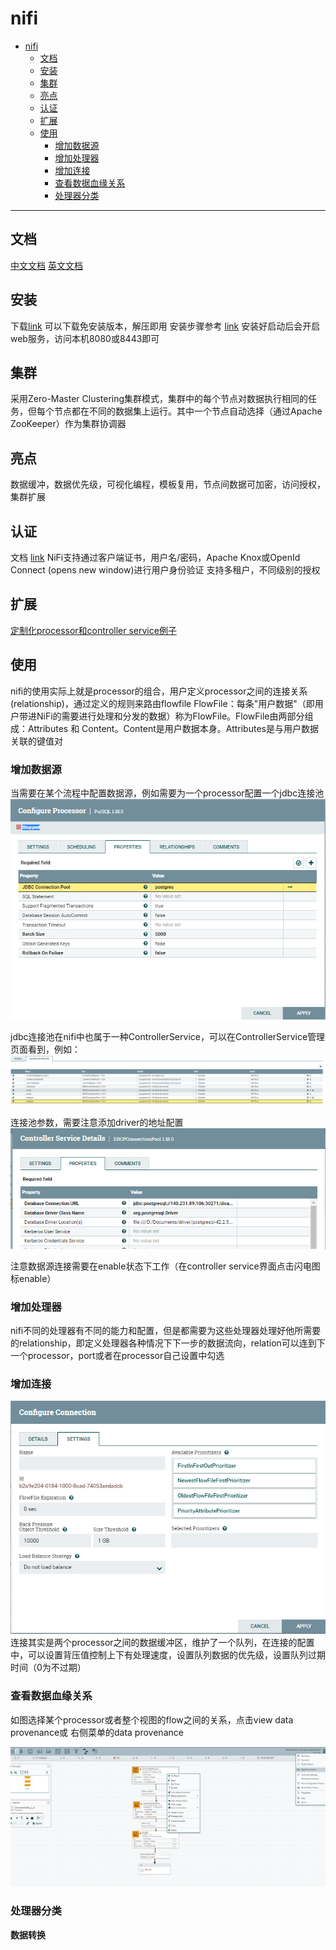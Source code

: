 # nifi

- [nifi](#nifi)
  - [文档](#文档)
  - [安装](#安装)
  - [集群](#集群)
  - [亮点](#亮点)
  - [认证](#认证)
  - [扩展](#扩展)
  - [使用](#使用)
    - [增加数据源](#增加数据源)
    - [增加处理器](#增加处理器)
    - [增加连接](#增加连接)
    - [查看数据血缘关系](#查看数据血缘关系)
    - [处理器分类](#处理器分类)

---

## 文档

[中文文档](https://nifichina.gitee.io/)
[英文文档](https://nifi.apache.org/docs.html)

## 安装

下载[link](https://nifi.apache.org/download.html)
可以下载免安装版本，解压即用
安装步骤参考 [link](https://nifichina.gitee.io/1-%E5%9F%BA%E7%A1%80%E6%96%87%E6%A1%A3/2-GettingStarted.html#%E5%90%AF%E5%8A%A8nifi)
安装好启动后会开启web服务，访问本机8080或8443即可

## 集群

采用Zero-Master Clustering集群模式，集群中的每个节点对数据执行相同的任务，但每个节点都在不同的数据集上运行。其中一个节点自动选择（通过Apache ZooKeeper）作为集群协调器

## 亮点

数据缓冲，数据优先级，可视化编程，模板复用，节点间数据可加密，访问授权，集群扩展

## 认证

文档 [link](https://nifichina.gitee.io/1-%E5%9F%BA%E7%A1%80%E6%96%87%E6%A1%A3/6-AdminGuide.html#%E7%94%A8%E6%88%B7%E8%AE%A4%E8%AF%81-user-authentication)
NiFi支持通过客户端证书，用户名/密码，Apache Knox或OpenId Connect (opens new window)进行用户身份验证
支持多租户，不同级别的授权

## 扩展

[定制化processor和controller service例子](https://medium.com/hashmapinc/creating-custom-processors-and-controllers-in-apache-nifi-e14148740ea)

## 使用

nifi的使用实际上就是processor的组合，用户定义processor之间的连接关系(relationship)，通过定义的规则来路由flowfile
FlowFile：每条"用户数据"（即用户带进NiFi的需要进行处理和分发的数据）称为FlowFile。FlowFile由两部分组成：Attributes 和 Content。Content是用户数据本身。Attributes是与用户数据关联的键值对

### 增加数据源

当需要在某个流程中配置数据源，例如需要为一个processor配置一个jdbc连接池
![图 3](asset_IMG/%20nifi/IMG_20221128-170835392.png)  

jdbc连接池在nifi中也属于一种ControllerService，可以在ControllerService管理页面看到，例如：
![图 2](asset_IMG/%20nifi/IMG_20221128-170819611.png)  

连接池参数，需要注意添加driver的地址配置
![图 1](asset_IMG/%20nifi/IMG_20221128-170652082.png)  

注意数据源连接需要在enable状态下工作（在controller service界面点击闪电图标enable）

### 增加处理器

nifi不同的处理器有不同的能力和配置，但是都需要为这些处理器处理好他所需要的relationship，即定义处理器各种情况下下一步的数据流向，relation可以连到下一个processor，port或者在processor自己设置中勾选

### 增加连接

![图 4](asset_IMG/%20nifi/IMG_20221128-171747755.png)  
连接其实是两个processor之间的数据缓冲区，维护了一个队列，在连接的配置中，可以设置背压值控制上下有处理速度，设置队列数据的优先级，设置队列过期时间（0为不过期）

### 查看数据血缘关系

如图选择某个processor或者整个视图的flow之间的关系，点击view data provenance或 右侧菜单的data provenance

![图 5](asset_IMG/%20nifi/IMG_20221128-192617209.png)  



### 处理器分类

**数据转换** 